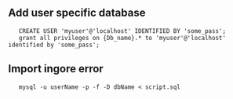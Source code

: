 ## Add user specific database
       CREATE USER 'myuser'@'localhost' IDENTIFIED BY 'some_pass';
       grant all privileges on {Db_name}.* to 'myuser'@'localhost' identified by 'some_pass';
    
## Import ingore error
       mysql -u userName -p -f -D dbName < script.sql
